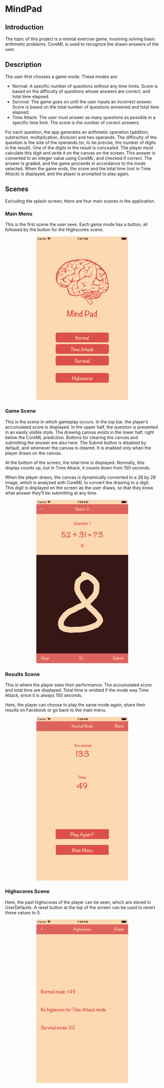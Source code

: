 # MindPad
## Introduction
The topic of this project is a mental exercise game, involving solving basic arithmetic problems. CoreML is used to recognize the drawn answers of the user.

## Description
The user first chooses a game mode. These modes are:

-	Normal: A specific number of questions without any time limits. Score is based on the difficulty of questions whose answers are correct, and total time elapsed.
-	Survival: The game goes on until the user inputs an incorrect answer. Score is based on the total number of questions answered and total time elapsed.
-	Time Attack: The user must answer as many questions as possible in a specific time limit. The score is the number of correct answers.

For each question, the app generates an arithmetic operation (addition, subtraction, multiplication, division) and two operands. The difficulty of the question is the size of the operands (or, to be precise, the number of digits in the result). One of the digits in the result is concealed. The player must calculate this digit and write it on the canvas on the screen. This answer is converted to an integer value using CoreML, and checked if correct. The answer is graded, and the game proceeds in accordance to the mode selected.
When the game ends, the score and the total time (not in Time Attack) is displayed, and the player is prompted to play again.

## Scenes
Excluding the splash screen, there are four main scenes in the application.

### Main Menu
This is the first scene the user sees. Each game mode has a button, all followed by the button for the Highscores scene.

<p align="center">
<img src="screens/Simulator%20Screen%20Shot%20-%20iPhone%208%20Plus%20-%202018-01-02%20at%2019.08.05.png?raw=true" width="300">
</p>
 
### Game Scene
This is the scene in which gameplay occurs. In the top bar, the player’s accumulated score is displayed. In the upper half, the question is presented in an easily visible style. The drawing canvas exists in the lower half, right below the CoreML prediction. Buttons for clearing the canvas and submitting the answer are also here. The Submit button is disabled by default, and whenever the canvas is cleared. It is enabled only when the player draws on the canvas.

At the bottom of the screen, the total time is displayed. Normally, this display counts up, but in Time Attack, it counts down from 150 seconds.

When the player draws, the canvas is dynamically converted to a 28 by 28 image, which is analyzed with CoreML to convert the drawing to a digit. This digit is displayed on the screen as the user draws, so that they know what answer they’ll be submitting at any time.

<p align="center">
<img src="screens/Simulator%20Screen%20Shot%20-%20iPhone%208%20Plus%20-%202018-01-02%20at%2019.08.55.png?raw=true" width="300">
</p>

### Results Scene
This is where the player sees their performance. The accumulated score and total time are displayed. Total time is omitted if the mode was Time Attack, since it is always 150 seconds.

Here, the player can choose to play the same mode again, share their results on Facebook or go back to the main menu.

<p align="center">
<img src="screens/Simulator%20Screen%20Shot%20-%20iPhone%208%20Plus%20-%202018-01-02%20at%2019.09.43.png?raw=true" width="300">
</p>

### Highscores Scene
Here, the past highscores of the player can be seen, which are stored in UserDefaults. A reset button at the top of the screen can be used to revert these values to 0.

<p align="center">
<img src="screens/Simulator%20Screen%20Shot%20-%20iPhone%208%20Plus%20-%202018-01-02%20at%2019.09.52.png?raw=true" width="300">
</p>
